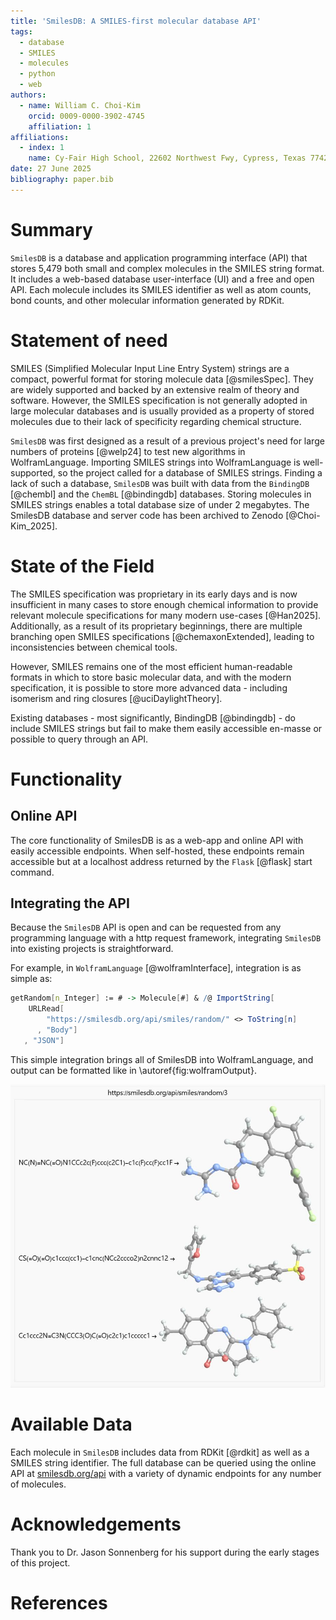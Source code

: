 ```yaml
---
title: 'SmilesDB: A SMILES-first molecular database API'
tags:
  - database
  - SMILES
  - molecules
  - python
  - web
authors:
  - name: William C. Choi-Kim
    orcid: 0009-0000-3902-4745
    affiliation: 1
affiliations:
  - index: 1
    name: Cy-Fair High School, 22602 Northwest Fwy, Cypress, Texas 77429, USA
date: 27 June 2025
bibliography: paper.bib
---
```


# Summary

`SmilesDB` is a database and application programming interface (API) that stores 5,479 both small and complex molecules in the SMILES string format. It includes a web-based database user-interface (UI) and a free and open API. Each molecule includes its SMILES identifier as well as atom counts, bond counts, and other molecular information generated by RDKit.

# Statement of need

SMILES (Simplified Molecular Input Line Entry System) strings are a compact, powerful format for storing molecule data [@smilesSpec]. They are widely supported and backed by an extensive realm of theory and software. However, the SMILES specification is not generally adopted in large molecular databases and is usually provided as a property of stored molecules due to their lack of specificity regarding chemical structure.

`SmilesDB` was first designed as a result of a previous project's need for large numbers of proteins [@welp24] to test new algorithms in WolframLanguage. Importing SMILES strings into WolframLanguage is well-supported, so the project called for a database of SMILES strings. Finding a lack of such a database, `SmilesDB` was built with data from the `BindingDB` [@chembl] and the `ChemBL` [@bindingdb] databases. Storing molecules in SMILES strings enables a total database size of under 2 megabytes. The SmilesDB database and server code has been archived to Zenodo [@Choi-Kim_2025].

# State of the Field
The SMILES specification was proprietary in its early days and is now insufficient in many cases to store enough chemical information to provide relevant molecule specifications for many modern use-cases [@Han2025]. Additionally, as a result of its proprietary beginnings, there are multiple branching open SMILES specifications [@chemaxonExtended], leading to inconsistencies between chemical tools. 

However, SMILES remains one of the most efficient human-readable formats in which to store basic molecular data, and with the modern specification, it is possible to store more advanced data - including isomerism and ring closures [@uciDaylightTheory].

Existing databases - most significantly, BindingDB [@bindingdb] - do include SMILES strings but fail to make them easily accessible en-masse or possible to query through an API.

# Functionality

## Online API

The core functionality of SmilesDB is as a web-app and online API with easily accessible endpoints. When self-hosted, these endpoints remain accessible but at a localhost address returned by the `Flask` [@flask] start command.

## Integrating the API
Because the `SmilesDB` API is open and can be requested from any programming language with a http request framework, integrating `SmilesDB` into existing projects is straightforward. 

For example, in `WolframLanguage` [@wolframInterface], integration is as simple as:
```mathematica
getRandom[n_Integer] := # -> Molecule[#] & /@ ImportString[
    URLRead[
        "https://smilesdb.org/api/smiles/random/" <> ToString[n]
      , "Body"]
   , "JSON"]
```

This simple integration brings all of SmilesDB into WolframLanguage, and output can be formatted like in \autoref{fig:wolframOutput}.

![Formatted output from `getRandom[3]`. \label{fig:wolframOutput}](short3.jpg) 

# Available Data
Each molecule in `SmilesDB` includes data from RDKit [@rdkit] as well as a SMILES string identifier. The full database can be queried using the online API at [smilesdb.org/api](https://smilesdb.org/api) with a variety of dynamic endpoints for any number of molecules.

# Acknowledgements

Thank you to Dr. Jason Sonnenberg for his support during the early stages of this project.

# References